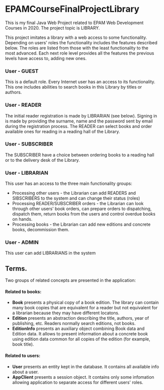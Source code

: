 # EPAMCourseFinalProjectLibrary
This is my final Java Web Project related to EPAM Web Development Courses in 2020. The project topic is LIBRARY.

This project imitates a library with a web access to some functionality. Depending on users' roles the functionality includes the features described below.
The roles are listed from those with the least functionality to the most advanced. Each next role level provides all the features the previous levels have access to, adding new ones.

### User - GUEST
This is a default role. Every Internet user has an access to its functionality. This one includes abilities to search books in this Library by titles or authors.

### User - READER
The initial reader registration is made by LIBRARIAN (see below). Signing in is made by providing the surname, name and the password sent by email during the registration process.
The READER can select books and order available ones for reading in a reading hall of the Library.

### User - SUBSCRIBER
The SUBSCRIBER have a choice between ordering books to a reading hall or to the delivery desk of the Library.

### User - LIBRARIAN
This user has an access to the three main functionality groups:
- Processing other users - the Librarian can add READERS and SIBSCRIBERS to the system and can change their status (roles)
- Processing READER/SUBSCRIBER orders - the Librarian can look through other users' book orders, can prepare orders to dispatching, dispatch them, return books from the users and control overdue books on hands.
- Processing books - the Librarian can add new editions and concrete books, decommission them.

### User - ADMIN
This user can add LIBRARIANS in the system

## Terms.
Two groups of related concepts are presented in the application:
#### Related to books: 
- **Book** presents a physical copy of a book edition. The library can contain many book copies that are equivalent for a reader but not equivalent for a librarian because they may have different locatons.
- **Edition** presents an abstraction describing the title, authors, year of publishing, etc. Readers normally search editions, not books.
- **EditionInfo** presents an auxiliary object combining Book data and Edition data. It allows to present information about a concrete book using edition data common for all copies of the edition (for example, book title).
#### Related to users:
- **User** presents an entity kept in the database. It contains all available info about a user.
- **AppClient** presents a session object. It contains only some infomation allowing application to separate access for different users' roles.